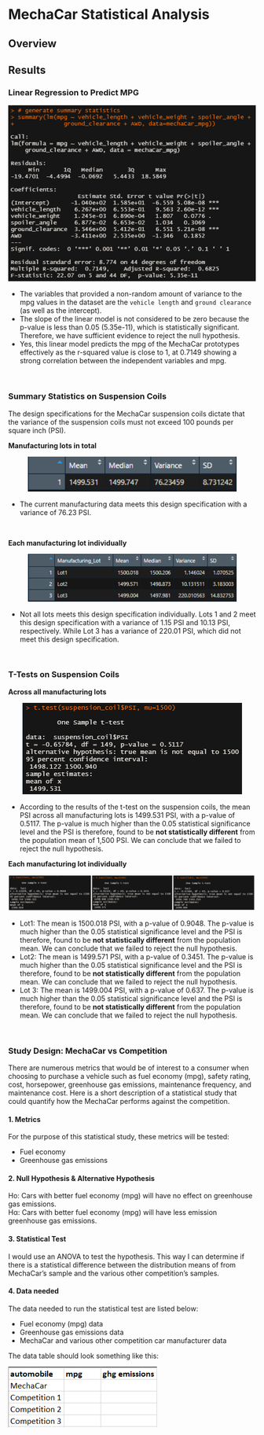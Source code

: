 # MechaCar Statistical Analysis
## Overview


## Results
### Linear Regression to Predict MPG

<p align="center"><img src="resources/deliverable1.png"></p>

- The variables that provided a non-random amount of variance to the mpg values in the dataset are the `vehicle length` and `ground clearance` (as well as the intercept).
- The slope of the linear model is not considered to be zero because the p-value is less than 0.05 (5.35e-11), which is statistically significant. Therefore, we have sufficient evidence to reject the null hypothesis.
- Yes, this linear model predicts the mpg of the MechaCar prototypes effectively as the r-squared value is close to 1, at 0.7149 showing a strong correlation between the independent variables and mpg.  
<br>

### Summary Statistics on Suspension Coils
The design specifications for the MechaCar suspension coils dictate that the variance of the suspension coils must not exceed 100 pounds per square inch (PSI). 

**Manufacturing lots in total**
<p align="center"><img src="resources/total_summary.png" width="425"></p>

- The current manufacturing data meets this design specification with a variance of 76.23 PSI.<br>
<br>

**Each manufacturing lot individually**
<p align="center"><img src="resources/lot_summary.png" width="425"></p>

- Not all lots meets this design specification individually. Lots 1 and 2 meet this design specification with a variance of 1.15 PSI and 10.13 PSI, respectively. While Lot 3 has a variance of 220.01 PSI, which did not meet this design specification.
<br>

### T-Tests on Suspension Coils
**Across all manufacturing lots**
<p align="center"><img src="resources/pop_ttest.png"></p>

- According to the results of the t-test on the suspension coils, the mean PSI across all manufacturing lots is 1499.531 PSI, with a p-value of 0.5117. The p-value is much higher than the 0.05 statistical significance level and the PSI is therefore, found to be **not statistically different** from the population mean of 1,500 PSI. We can conclude that we failed to reject the null hypothesis.<br>

**Each manufacturing lot individually**
<p align="center"><img src="resources/lot_ttests.png"></p>

- Lot1: The mean is 1500.018 PSI, with a p-value of 0.9048. The p-value is much higher than the 0.05 statistical significance level and the PSI is therefore, found to be **not statistically different** from the population mean. We can conclude that we failed to reject the null hypothesis.<br>
- Lot2: The mean is 1499.571 PSI, with a p-value of 0.3451. The p-value is much higher than the 0.05 statistical significance level and the PSI is therefore, found to be **not statistically different** from the population mean. We can conclude that we failed to reject the null hypothesis.<br>
- Lot 3: The mean is 1499.004 PSI, with a p-value of 0.637. The p-value is much higher than the 0.05 statistical significance level and the PSI is therefore, found to be **not statistically different** from the population mean. We can conclude that we failed to reject the null hypothesis.
<br>

### Study Design: MechaCar vs Competition
There are numerous metrics that would be of interest to a consumer when choosing to purchase a vehicle such as fuel economy (mpg), safety rating, cost, horsepower, greenhouse gas emissions, maintenance frequency, and maintenance cost. Here is a short description of a statistical study that could quantify how the MechaCar performs against the competition. 

#### 1. Metrics
For the purpose of this statistical study, these metrics will be tested:
- Fuel economy
- Greenhouse gas emissions

#### 2. Null Hypothesis & Alternative Hypothesis
Ho: Cars with better fuel economy (mpg) will have no effect on greenhouse gas emissions.  
Hα: Cars with better fuel economy (mpg) will have less emission greenhouse gas emissions.

#### 3. Statistical Test
I would use an ANOVA to test the hypothesis. This way I can determine if there is a statistical difference between the distribution means of from MechaCar’s sample and the various other competition’s samples.

#### 4. Data needed
The data needed to run the statistical test are listed below:
-	Fuel economy (mpg) data
-	Greenhouse gas emissions data
-	MechaCar and various other competition car manufacturer data

The data table should look something like this:
<p align="left"><img src="resources/data_needed.png"></p>
